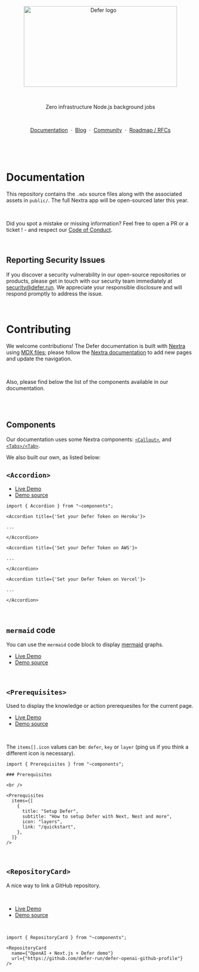 <div style="text-align: center;">
    <picture>
        <source media="(prefers-color-scheme: dark)" srcset="https://www.defer.run/github/defer_darkmode.png" width="410" height="216">
        <img alt="Defer logo" src="https://www.defer.run/github/defer_lightmode.png" width="410" height="216">
    </picture>
</div>
<p>&nbsp;</p>
<div style="text-align: center;">
    Zero infrastructure Node.js background jobs
</div>
<p>&nbsp;</p>
<div style="text-align: center;">
    <a href="https://docs.defer.run/">Documentation</a>
    <span>&nbsp;·&nbsp;</span>
    <a href="https://www.defer.run/blog">Blog</a>
    <span>&nbsp;·&nbsp;</span>
    <a href="https://discord.gg/x2v84Vqsk6">Community</a>
    <span>&nbsp;·&nbsp;</span>
    <a href="https://github.com/defer-run/defer.client/discussions/categories/roadmap">Roadmap / RFCs</a>
</div>

<p>&nbsp;</p>
<p>&nbsp;</p>

# Documentation

This repository contains the `.mdx` source files along with the associated assets in `public/`.
The full Nextra app will be open-sourced later this year.

<br />

Did you spot a mistake or missing information?
Feel free to open a PR or a ticket ! - and respect our [Code of Conduct](./CODE_OF_CONDUCT.md).

<br />

## Reporting Security Issues

If you discover a security vulnerability in our open-source repositories or products, please get in touch with our security team immediately at security@defer.run. We appreciate
your responsible disclosure and will respond promptly to address the issue.

<br />

# Contributing

We welcome contributions!
The Defer documentation is built with [Nextra](https://nextra.site/) using [MDX files](https://mdxjs.com/); please follow the [Nextra documentation](https://nextra.site/docs/docs-theme/page-configuration) to add new pages and update the navigation.

<br />

Also, please find below the list of the components available in our documentation.

<br />
<br />

## Components

Our documentation uses some Nextra components: [`<Callout>`](https://nextra.site/docs/guide/built-ins), and [`<Tabs>/<Tab>`](https://nextra.site/docs/docs-theme/built-ins/tabs).

We also built our own, as listed below:

## `<Accordion>`

- [Live Demo](https://docs.defer.run/platform/setup-a-defer-application/)
- [Demo source](./pages//platform/setup-a-defer-application.mdx)

```mdx
import { Accordion } from "~components";

<Accordion title={'Set your Defer Token on Heroku'}>

...

</Accordion>

<Accordion title={'Set your Defer Token on AWS'}>

...

</Accordion>

<Accordion title={'Set your Defer Token on Vercel'}>

...

</Accordion>
```

<br />

## `mermaid` code

You can use the `mermaid` code block to display [mermaid](https://mermaid.js.org/syntax/flowchart.html) graphs.

- [Live Demo](https://docs.defer.run/features/cron)
- [Demo source](./pages/features/cron.mdx)

<br />

## `<Prerequisites>`

Used to display the knowledge or action prerequesites for the current page.

- [Live Demo](https://docs.defer.run/features/background-function)
- [Demo source](./pages/features/background-function)

<br />

The `items[].icon` values can be: `defer`, `key` or `layer` (ping us if you think a different icon is necessary).

```mdx
import { Prerequisites } from "~components";

### Prerequisites

<br />

<Prerequisites
  items={[
    {
      title: "Setup Defer",
      subtitle: "How to setup Defer with Next, Nest and more",
      icon: "layers",
      link: "/quickstart",
    },
  ]}
/>
```

<br />

## `<RepositoryCard>`

A nice way to link a GitHub repository.

<br />

- [Live Demo](https://docs.defer.run/features/local-development)
- [Demo source](./pages/features/local-development.mdx)

<br />

```mdx
import { RepositoryCard } from "~components";

<RepositoryCard
  name={"OpenAI + Next.js + Defer demo"}
  url={"https://github.com/defer-run/defer-openai-github-profile"}
/>
```
